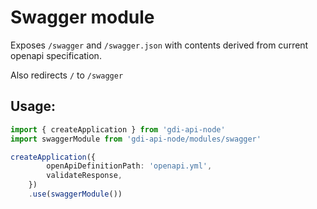 # Swagger module

Exposes `/swagger` and `/swagger.json` with contents derived from current openapi specification.

Also redirects `/` to `/swagger`

## Usage:

```ts
import { createApplication } from 'gdi-api-node'
import swaggerModule from 'gdi-api-node/modules/swagger'

createApplication({
		openApiDefinitionPath: 'openapi.yml',
		validateResponse,
	})
	.use(swaggerModule())
```